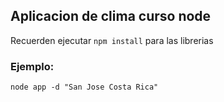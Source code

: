 ## Aplicacion de clima curso node

Recuerden ejecutar ```npm install``` para las librerias


### Ejemplo:
```
node app -d "San Jose Costa Rica"
```